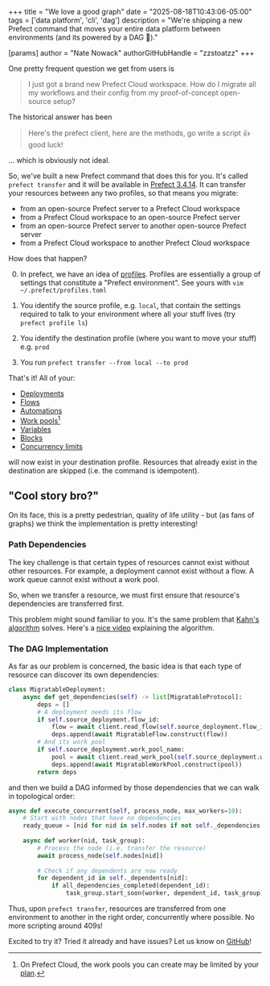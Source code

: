 +++
title = "We love a good graph"
date = "2025-08-18T10:43:06-05:00"
tags = ['data platform', 'cli', 'dag']
description = "We're shipping a new Prefect command that moves your entire data platform between environments (and its powered by a DAG 🤫)." 

[params]
    author = "Nate Nowack"
    authorGitHubHandle = "zzstoatzz"
+++

One pretty frequent question we get from users is

> I just got a brand new Prefect Cloud workspace. How do I migrate all my workflows and their config from my proof-of-concept open-source setup?

The historical answer has been

> Here's the prefect client, here are the methods, go write a script 👍 good luck!

... which is obviously not ideal.

So, we've built a new Prefect command that does this for you. It's called `prefect transfer` and it will be available in [Prefect 3.4.14](https://github.com/PrefectHQ/prefect/releases). It can transfer your resources between any two profiles, so that means you migrate:
- from an open-source Prefect server to a Prefect Cloud workspace
- from a Prefect Cloud workspace to an open-source Prefect server
- from an open-source Prefect server to another open-source Prefect server
- from a Prefect Cloud workspace to another Prefect Cloud workspace


How does that happen?

0. In prefect, we have an idea of [profiles](https://docs.prefect.io/v3/concepts/settings-and-profiles/). Profiles are essentially a group of settings that constitute a "Prefect environment". See yours with `vim ~/.prefect/profiles.toml`

1. You identify the source profile, e.g. `local`, that contain the settings required to talk to your environment where all your stuff lives (try `prefect profile ls`)

2. You identify the destination profile (where you want to move your stuff) e.g. `prod`

3. You run `prefect transfer --from local --to prod`

That's it! All of your:
- [Deployments](https://docs.prefect.io/v3/concepts/deployments/)
- [Flows](https://docs.prefect.io/v3/concepts/flows/)
- [Automations](https://docs.prefect.io/v3/concepts/automations/)
- [Work pools](https://docs.prefect.io/v3/concepts/work-pools/)[^1]
- [Variables](https://docs.prefect.io/v3/concepts/variables/)
- [Blocks](https://docs.prefect.io/v3/concepts/blocks/)
- [Concurrency limits](https://docs.prefect.io/v3/concepts/concurrency-limits/)

will now exist in your destination profile. Resources that already exist in the destination are skipped (i.e. the command is idempotent).


## "Cool story bro?"

On its face, this is a pretty pedestrian, quality of life utility - but (as fans of graphs) we think the implementation is pretty interesting!

### Path Dependencies

The key challenge is that certain types of resources cannot exist without other resources. For example, a deployment cannot exist without a flow. A work queue cannot exist without a work pool.

So, when we transfer a resource, we must first ensure that resource's dependencies are transferred first.

This problem might sound familiar to you. It's the same problem that [Kahn's algorithm](https://en.wikipedia.org/wiki/Topological_sorting#Kahn's_algorithm) solves. Here's a [nice video](https://www.youtube.com/watch?v=cIBFEhD77b4) explaining the algorithm.

### The DAG Implementation

As far as our problem is concerned, the basic idea is that each type of resource can discover its own dependencies:

```python
class MigratableDeployment:
    async def get_dependencies(self) -> list[MigratableProtocol]:
        deps = []
        # A deployment needs its flow
        if self.source_deployment.flow_id:
            flow = await client.read_flow(self.source_deployment.flow_id)
            deps.append(await MigratableFlow.construct(flow))
        # And its work pool
        if self.source_deployment.work_pool_name:
            pool = await client.read_work_pool(self.source_deployment.work_pool_name)
            deps.append(await MigratableWorkPool.construct(pool))
        return deps
```

and then we build a DAG informed by those dependencies that we can walk in topological order:

```python
async def execute_concurrent(self, process_node, max_workers=10):
    # Start with nodes that have no dependencies
    ready_queue = [nid for nid in self.nodes if not self._dependencies[nid]]
    
    async def worker(nid, task_group):
        # Process the node (i.e. transfer the resource)
        await process_node(self.nodes[nid])
        
        # Check if any dependents are now ready
        for dependent_id in self._dependents[nid]:
            if all_dependencies_completed(dependent_id):
                task_group.start_soon(worker, dependent_id, task_group)
```

Thus, upon `prefect transfer`, resources are transferred from one environment to another in the right order, concurrently where possible. No more scripting around 409s!

Excited to try it? Tried it already and have issues? Let us know on [GitHub](https://github.com/PrefectHQ/prefect/discussions/new/choose)!

[^1]: On Prefect Cloud, the work pools you can create may be limited by your [plan](https://www.prefect.io/pricing).